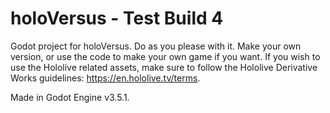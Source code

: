 # holoVersus - Test Build 4
Godot project for holoVersus. Do as you please with it. Make your own version, or use the code to make your own game if you want. If you wish to use the Hololive related assets, make sure to follow the Hololive Derivative Works guidelines: https://en.hololive.tv/terms.

Made in Godot Engine v3.5.1.
